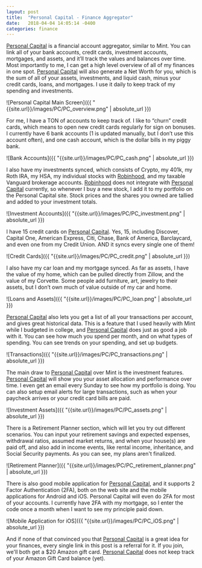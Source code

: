 ```yaml
---
layout: post
title:  "Personal Capital - Finance Aggregator"
date:   2018-04-04 14:05:14 -0400
categories: finance
---
```


[Personal Capital](http://share.personalcapital.com/x/psOnBl) is a financial account aggregator, similar to Mint. You can link all of your bank accounts, credit cards, investment accounts, mortgages, and assets, and it’ll track the values and balances over time. Most importantly to me, I can get a high level overview of all of my finances in one spot. [Personal Capital](http://share.personalcapital.com/x/psOnBl) will also generate a Net Worth for you, which is the sum of all of your assets, investments, and liquid cash, minus your credit cards, loans, and mortgages. I use it daily to keep track of my spending and investments.

![Personal Capital Main Screen]({{ "{{site.url}}/images/PC/PC_overview.png" | absolute_url }})

For me, I have a TON of accounts to keep track of. I like to “churn” credit cards, which means to open new credit cards regularly for sign on bonuses. I currently have 6 bank accounts (1 is updated manually, but I don’t use this account often), and one cash account, which is the dollar bills in my piggy bank.

![Bank Accounts]({{ "{{site.url}}/images/PC/PC_cash.png" | absolute_url }})

I also have my investments synced, which consists of Crypto, my 401k, my Roth IRA, my HSA, my individual stocks with [Robinhood](http://share.robinhood.com/roberts459), and my taxable Vanguard brokerage accounts. [Robinhood](http://share.robinhood.com/roberts459) does not integrate with [Personal Capital](http://share.personalcapital.com/x/psOnBl) currently, so whenever I buy a new stock, I add it to my portfolio on the Personal Capital site. Stock prices and the shares you owned are tallied and added to your investment totals.

![Investment Accounts]({{ "{{site.url}}/images/PC/PC_investment.png" | absolute_url }})

I have 15 credit cards on [Personal Capital](http://share.personalcapital.com/x/psOnBl). Yes, 15, including Discover, Capital One, American Express, Citi, Chase, Bank of America, Barclaycard, and even one from my Credit Union. AND it syncs every single one of them!

![Credit Cards]({{ "{{site.url}}/images/PC/PC_credit.png" | absolute_url }})

I also have my car loan and my mortgage synced. As far as assets, I have the value of my home, which can be pulled directly from Zillow, and the value of my Corvette. Some people add furniture, art, jewelry to their assets, but I don’t own much of value outside of my car and home.

![Loans and Assets]({{ "{{site.url}}/images/PC/PC_loan.png" | absolute_url }})

[Personal Capital](http://share.personalcapital.com/x/psOnBl) also lets you get a list of all your transactions per account, and gives great historical data. This is a feature that I used heavily with Mint while I budgeted in college, and [Personal Capital](http://share.personalcapital.com/x/psOnBl) does just as good a job with it. You can see how much you spend per month, and on what types of spending. You can see trends on your spending, and set up budgets.

![Transactions]({{ "{{site.url}}/images/PC/PC_transactions.png" | absolute_url }})

The main draw to [Personal Capital](http://share.personalcapital.com/x/psOnBl) over Mint is the investment features. [Personal Capital](http://share.personalcapital.com/x/psOnBl) will show you your asset allocation and performance over time. I even get an email every Sunday to see how my portfolio is doing. You can also setup email alerts for large transactions, such as when your paycheck arrives or your credit card bills are paid.

![Investment Assets]({{ "{{site.url}}/images/PC/PC_assets.png" | absolute_url }})

There is a Retirement Planner section, which will let you try out different scenarios. You can input your retirement savings and expected expenses, withdrawal ratios, assumed market returns, and when your house(s) are paid off, and also add in income events, like rental income, inheritance, and Social Security payments. As you can see, my plans aren't finalized.

![Retirement Planner]({{ "{{site.url}}/images/PC/PC_retirement_planner.png" | absolute_url }})

There is also good mobile application for [Personal Capital](http://share.personalcapital.com/x/psOnBl), and it supports 2 Factor Authentication (2FA), both on the web site and the mobile applications for Android and iOS. Personal Capital will even do 2FA for most of your accounts. I currently have 2FA with my mortgage, so I enter the code once a month when I want to see my principle paid down.

![Mobile Application for iOS]({{ "{{site.url}}/images/PC/PC_iOS.png" | absolute_url }})

And if none of that convinced you that [Personal Capital](http://share.personalcapital.com/x/psOnBl) is a great idea for your finances, every single link in this post is a referral for it. If you join, we'll both get a $20 Amazon gift card. [Personal Capital](http://share.personalcapital.com/x/psOnBl) does not keep track of your Amazon Gift Card balance (yet).

